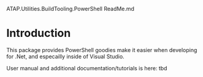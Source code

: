 ATAP.Utilities.BuildTooling.PowerShell ReadMe.md
# Introduction
This package provides PowerShell goodies make it easier when developing for .Net, and especailly inside of Visual Studio.

User manual and additional documentation/tutorials is here: tbd